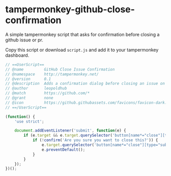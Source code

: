 # tampermonkey-github-close-confirmation
A simple tampermonkey script that asks for confirmation before closing a github issue or pr.

Copy this script or download `script.js` and add it to your tampermonkey dashboard.

```js
// ==UserScript==
// @name         GitHub Close Issue Confirmation
// @namespace    http://tampermonkey.net/
// @version      0.1
// @description  Adds a confirmation dialog before closing an issue on GitHub
// @author       leopoldhub
// @match        https://github.com/*
// @grant        none
// @icon         https://github.githubassets.com/favicons/favicon-dark.svg
// ==/UserScript==

(function() {
    'use strict';

    document.addEventListener('submit', function(e) {
        if (e.target && e.target.querySelector('button[name*="close"][type="submit"]')) {
            if (!confirm('Are you sure you want to close this?')) {
                e.target.querySelector('button[name*="close"][type="submit"]').removeAttribute("disabled");
                e.preventDefault();
            }
        }
    });
})();
```
